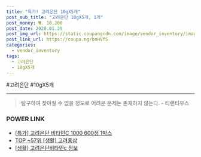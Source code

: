 ```yaml
--- 
title: "특가! 고려은단 10gX5개" 
post_sub_title: "고려은단 10gX5개, 1개" 
post_money: ₩. 18,200 
post_date: 2020.01.29 
post_img_url: https://static.coupangcdn.com/image/vendor_inventory/images/2018/10/12/14/9/7eff42c0-44c3-49cd-95cd-5f6f4e7aad64.jpg 
post_link_url: https://coupa.ng/bnHVfS 
categories: 
  - vendor_inventory 
tags: 
  - 고려은단 
  - 10gX5개 
--- 
```

  #고려은단 #10gX5개 
<hr> 

> 탐구하여 찾아질 수 없을 정도로 어려운 문제는 존재하지 않는다. - 티랜티우스 


### POWER LINK

* <a href="https://blog.naver.com/sakai111/221788962864" target="_blank">[특가] 고려은단 비타민C 1000 600정 1박스</a>
* <a href="https://blog.naver.com/fasyy4321/221778671759" target="_blank"> TOP ~57위 [생활] 고려홍삼</a>
* <a href="https://blog.naver.com/sakai111/221762809899" target="_blank"> [생활] 고려은단비타민c 정보 </a>

